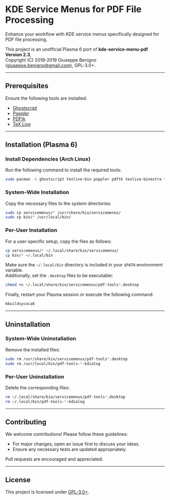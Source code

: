 # KDE Service Menus for PDF File Processing

Enhance your workflow with KDE service menus specifically designed for PDF file processing.

This project is an unofficial Plasma 6 port of **kde-service-menu-pdf Version 2.3**,  
Copyright (C) 2018-2019 Giuseppe Benigno (<giuseppe.benigno@gmail.com>), GPL-3.0+.

---

## Prerequisites

Ensure the following tools are installed:

- [Ghostscript](https://www.ghostscript.com/)
- [Poppler](https://poppler.freedesktop.org/)
- [PDFtk](https://www.pdflabs.com/tools/pdftk-the-pdf-toolkit/)
- [TeX Live](https://tug.org/texlive/)

---

## Installation (Plasma 6)

### Install Dependencies (Arch Linux)

Run the following command to install the required tools:

```bash
sudo pacman -S ghostscript texlive-bin poppler pdftk texlive-binextra texlive-latexrecommended
```

### System-Wide Installation

Copy the necessary files to the system directories:

```bash
sudo cp servicemenus/* /usr/share/kio/servicemenus/
sudo cp bin/* /usr/local/bin/
```

### Per-User Installation

For a user-specific setup, copy the files as follows:

```bash
cp servicemenus/* ~/.local/share/kio/servicemenus/
cp bin/* ~/.local/bin
```

Make sure the `~/.local/bin` directory is included in your `$PATH` environment variable.  
Additionally, set the `.desktop` files to be executable:

```bash
chmod +x ~/.local/share/kio/servicemenus/pdf-tools*.desktop
```

Finally, restart your Plasma session or execute the following command:

```bash
kbuildsycoca6
```

---

## Uninstallation

### System-Wide Uninstallation

Remove the installed files:

```bash
sudo rm /usr/share/kio/servicemenus/pdf-tools*.desktop
sudo rm /usr/local/bin/pdf-tools-*-kdialog
```

### Per-User Uninstallation

Delete the corresponding files:

```bash
rm ~/.local/share/kio/servicemenus/pdf-tools*.desktop
rm ~/.local/bin/pdf-tools-*-kdialog
```

---

## Contributing

We welcome contributions! Please follow these guidelines:

- For major changes, open an issue first to discuss your ideas.
- Ensure any necessary tests are updated appropriately.

Pull requests are encouraged and appreciated.

---

## License

This project is licensed under [GPL-3.0+](https://www.gnu.org/licenses/gpl-3.0.html).
